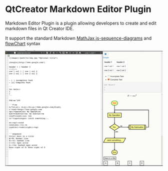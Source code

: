 # QtCreator Markdown Editor Plugin

Markdown Editor Plugin is a plugin allowing developers to create and edit markdown files in Qt Creator IDE.

It support the standard Markdown [MathJax](https://www.mathjax.org/),[js-sequence-diagrams](https://bramp.github.io/js-sequence-diagrams/)
 and [flowChart](http://flowchart.js.org/) syntax

![Introduction](/Introduction.png)
